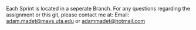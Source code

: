 Each Sprint is located in a seperate Branch.
For any questions regarding the assignment or this git, please contact me at:
Email: adam.madet@mavs.uta.edu
                or
       adammadet@hotmail.com
